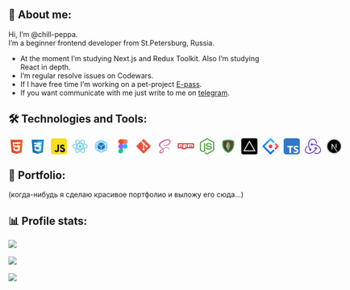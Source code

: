 ## 🖖 About me:

<p>Hi, I’m @chill-peppa.<br/> I’m a beginner frontend developer from St.Petersburg, Russia.</p>

- At the moment I’m studying Next.js and Redux Toolkit. Also I’m studying React in depth.
- I’m regular resolve issues on Codewars.
- If I have free time I’m working on a pet-project [E-pass](https://github.com/e-pass/web).
- If you want communicate with me just write to me on [telegram](https://t.me/chill_peppa).

## 🛠️ Technologies and Tools:

<div style="display:flex; gap: 10px;"> 
<img src="./images/html.svg" height="32" alt='HTML'/>
<img src="./images/css.svg" height="32" alt='CSS'/>
<img src="./images/javascript.svg" height="32" alt='JavaScript'/>
<img src="./images/react.svg" height="32" alt='React'/>
<img src="./images/webpack.svg" height="32" alt='Webpack'/>
<img src="./images/figma.svg" height="32" alt='Figma'/>
<img src="./images/git.svg" height="32" alt='GIT'/>
<img src="./images/scss.svg" height="32" alt='SCSS'/>
<img src="./images/npm.svg" height="32" alt='NPM'/>
<img src="./images/nodejs.svg" height="32" alt='Node.js'/>
<img src="./images/mongodb.svg" height="32" alt='MongoDB'/>
<img src="./images/vercel.svg" height="32" alt='Vercel'/>
<img src="./images/antdesign.svg" height="32" alt='AntDesign'/>
<img src="./images/ts.svg" height="32" alt='TypeScript'/>
<img src="./images/redux.svg" height="32" alt='Rudux'/>
<img src="./images/next.svg" height="32" alt='Next.js'/>
</div>

## 📂 Portfolio:

(когда-нибудь я сделаю красивое портфолио и выложу его сюда...)

## 📊 Profile stats:

![](https://github-readme-stats.vercel.app/api/top-langs/?username=chill-peppa&theme=tokyonight&hide_border=false&include_all_commits=false&count_private=false&layout=compact)

![](https://www.codewars.com/users/chill-peppa/badges/small)

![](https://komarev.com/ghpvc/?username=Chill-Peppa&color=blue)

